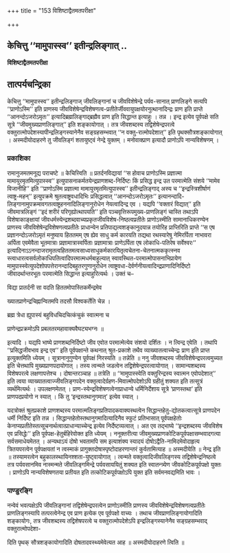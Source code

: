 +++
title = "153 विशिष्टाद्वैतमतपरीक्षा"

+++


## केचित्तु ‘‘मामुपास्स्व’’ इतीन्द्रलिङ्गात् ..

**विशिष्टाद्वैतमतपरीक्षा**

## **तात्पर्यचन्द्रिका**

केचित्तु ‘‘मामुपास्स्व’’ इतीन्द्रलिङ्गाज् जीवलिङ्गानां च जीवविशेषेन्द्रे पर्यव-सानात् प्राणलिङ्गे सत्यपि ‘‘प्राणोऽस्मि’’ इति प्राणस्य जीवविशेषेन्द्रविशेषणत्व-प्रतीतेर्जीववायुपक्षयोरनुत्थानादिन्द्रः प्राण इति प्राप्ते ‘‘आनन्दोऽजरोऽमृतः’’ इत्यादिब्रह्मलिङ्गाद्ब्रह्मैव प्राण इति सिद्धान्त इत्याहुः । तन्न । इन्द्र इत्येव पूर्वपक्षे सति सूत्रे ‘‘जीवमुख्यप्राणलिङ्गात्’’ इति शङ्कायोगात् । तत्र जीवशब्दस्य तद्विशेषेन्द्रपरत्वे वक्तुरात्मोपदेशस्यापीन्द्रलिङ्गस्यानेनैव सङ्ग्रहसम्भवात् ‘‘न वक्तु-रात्मोपदेशात्’’ इति पृथक्सौत्रशङ्कायोगात् । अस्मदीयोदाहरणे तु जीवलिङ्गं शतायुष्ट्वं नेन्द्रे युक्तम् । मनोवाक्प्राण इत्यादौ प्राणोऽपि नान्यविशेषणम् ।

### **प्रकाशिका**

रामानुजमतमनूद्य पराचष्टे ॥ केचित्त्विति ॥ प्रतर्दनविद्यायां ‘‘स होवाच प्राणोऽस्मि प्रज्ञात्मा मामायुरमृतमित्युपास्स्व’’ इत्युपासनाकर्मतयेन्द्रप्राणशब्द-निर्दिष्टः किं प्रसिद्ध इन्द्र उत परमात्मेति संशये ‘‘मामेव विजानीहि’’ इति ‘‘प्राणोऽस्मि प्रज्ञात्मा मामायुरमृतमित्युपास्स्व’’ इतीन्द्रलिङ्गाद् अस्य च ‘‘इन्द्रस्त्रिशीर्षाणं त्वाष्ट्र-महन्’’ इत्युपक्रमे श्रुतत्वाष्ट्रवधादिभिः प्रसिद्धत्वात् ‘‘आनन्दोऽजरोऽमृतः’’ इत्यानन्दादि- लिङ्गानामुपक्रमावगतत्वाष्ट्रहननादिलिङ्गानुरोधेन नेयत्वादिन्द्र एव । यद्यपि ‘‘वक्तारं विद्यात्’’ इति जीवमात्रलिङ्गं ‘‘इदं शरीरं परिगृह्योत्थापयति’’ इति पञ्चवृत्तिरूपमुख्य-प्राणलिङ्गं चास्ति तथाऽपि विशेषाकाङ्क्षायां जीवधर्मस्येन्द्रशब्दवाच्यप्रकृतजीवविशेष-निष्ठत्वप्रतीतेः प्राणोऽस्मीति सामानाधिकरण्येन प्राणस्य जीवविशेषेन्द्रविशेषणत्वप्रतीतेः प्राधान्येन प्रतिपाद्यत्वशङ्कानुदयान्न तयोरिह प्राप्तिरिति प्राप्ते ‘‘स एष प्रज्ञानन्दोऽजरोऽमृतं मनुष्याय हिततमम् एष ह्येव साधु कर्म कारयति तद्यथा रथस्यारेषु नेमिरर्पिता नाभावरा अर्पिता एवमेवैता भूतमात्राः प्रज्ञामात्रास्वर्पिताः प्रज्ञामात्राः प्राणेऽर्पिता एष लोकाधि-पतिरेष सर्वेश्वरः’’ इत्यादिनाऽऽनन्दाजरामृतत्वहिततमत्वसाध्वसाधुकर्मकारयितृत्वचेतना-चेतनात्मककृत्स्नव स्त्वाधारत्वसर्वलोकाधिपतित्वादिपरमात्मधर्मबाहुल्यात् स्वावस्थित-परमात्मोपासनाभिप्रायेण मामुपास्स्वेत्युपदेशोपपत्तेरानन्दादिबहुतरगुणानुरोधेन त्वाष्ट्रवधा-देर्वर्णनीयत्वादिन्द्रप्राणादिनिर्दिष्टो जीवादर्थान्तरभूतः परमात्मेति सिद्धान्त इत्याहुरित्यर्थः । उक्तं च–

विद्या प्रातर्दनी सा वदति हिततमोपास्तिकर्मेन्द्रमेव

ख्यातप्राणेन्द्रचिह्नान्वितमपि तदसौ विश्वकर्तेति चेन्न ।

ब्रह्म त्रेधा ह्युपास्यं बहुविधचिदचित्कंचुकं स्वात्मना च

प्राणेन्द्रप्रक्रमोऽपि प्रबलतरमहावाक्यवैघट्यभग्नः ॥

इत्यादि । यद्यपि भाष्ये प्राणशब्दनिर्दिष्टो जीव एवोत परमात्मेत्येव संशयो दर्शितः । न त्विन्द्र एवेति । तथापि ‘‘प्रसिद्धजीवभाव इन्द्र एव’’ इति पूर्वपक्षान्ते कथनात् श्रुत-प्रकाशे तथैव व्याख्यातत्वाच्चेन्द्रः प्राण इति प्राप्त इत्युक्तमिति ध्येयम् । सूत्रानानुगुण्येन पूर्वपक्षं निरस्यति ॥ तन्नेति ॥ ननु जीवशब्दस्य जीवविशेषेन्द्रपरत्वमुच्यत इति चेत्तथापि मुख्यप्राणपदायोगात् । तस्य त्वन्मते जडत्वेन तद्विशेषेन्द्रपरत्वायोगात् । सामान्यशब्दस्य विशेषपरत्वे लक्षणापत्तेश्च । दोषान्तरञ्चाह ॥ तत्रेति ॥ ‘‘मामुपास्स्वेति वक्तुरिन्द्रस्य स्वात्मन एवोपदेशात्’’ इति त्वया व्याख्यातत्वाज्जीवलिङ्गपदेन वक्तृत्वादेर्ग्रहण-मिवात्मोपदेशोऽपि ग्रहीतुं शक्यत इति तत्सूत्रं व्यर्थमित्यर्थः । उपलक्षणमेतत् । प्राण-स्येन्द्रविशेषणत्वेनाप्राधान्ये धर्मिनिर्देशाय सूत्रे ‘प्राणस्तथा’ इति प्राणपदप्रयोगो न स्यात् । किं तु ‘इन्द्रस्तथानुगमात्’ इत्येव स्यात् ।

यदत्रोक्तं श्रुतप्रकाशे प्राणशब्दस्य परमात्मलिङ्गप्रतिपादकवाक्यस्थत्वेन सिद्धान्तहेतु-द्योतकत्वात्सूत्रे प्राणपदेन धर्मी निर्दिष्ट इति तन्न । सिद्धान्तहेतोस्तथानुगमादित्यादिनैव स्फुटं प्रतिभासात् पूर्वपक्षहेतोः केनाप्यप्रतीतेस्तत्सूचनार्थत्वात्प्राधान्याच्चेन्द्र इत्येव निर्देष्टव्यत्वात् । अत एव तद्भाष्ये ‘‘इन्द्रशब्दस्य जीवविशेष एव प्रसिद्धेः’’ इति पूर्वपक्ष-हेतुर्बहिरेवोक्त इति ध्येयम् । ननूक्तरीत्या जीवमुख्यप्राणकोटिकपूर्वपक्षासम्भवादगत्या सर्वसमाधेयमेतत् । अन्यथाऽयं दोषो भवतामपि सम इत्याशंक्य स्यादयं दोषोऽद्वैति-नामिदमेवोदाहृत्य त्रितयपरत्वेन पूर्वपक्षयतां न त्वस्माकं प्रागुक्तदोषास्पृष्टोदाहरणान्तरं कुर्वतामित्याह ॥ अस्मदीयेति ॥ नेन्द्र इति ॥ तस्यामरत्वेन बहुकालस्थायिनश्शता-युष्ट्वायोगात् । त्वन्मते वक्तृत्वादिजीवलिङ्गस्य तद्विशेषेन्द्रनिष्ठत्वे तत्र पर्यवसानमिव नास्मन्मते जीवलिङ्गमिन्द्रे पर्यवसाययितुं शक्यत इति स्वातन्त्र्येण जीवकोटिकपूर्वपक्षो युक्तः । प्राणोऽपि नान्यविशेषणतया प्रतीयत इति तत्कोटिकपूर्वपक्षोऽपि युक्त इति सर्वमनवद्यमिति भावः ।

### **पाण्डुरङ्गि**

नन्वेवं भवत्पक्षेऽपि जीवलिङ्गानां तद्विशेषेन्द्रपरत्वेन प्राणोऽस्मीति प्राणस्य जीवविशेषेन्द्रविशेषणत्वप्रतीतेः प्राणलिङ्गस्यापि तत्परत्वेनेन्द्र एव प्राण इत्येक एव पूर्वपक्षो वाच्यः । तथाच जीवप्राणलिङ्गायोगादिति शङ्कायोगः, तत्र जीवशब्दस्य तद्विशेषपरत्वे च वक्तुरात्मोपदेशेऽपि इन्द्रलिङ्गस्यानेनैव सङ्ग्रहसम्भवाद् वक्तुरात्मोपदेशा-

दिति पृथक् सौत्रशङ्कायोगादिति दोषतादवस्थ्यमेवेत्यत आह ॥ अस्मदीयोदाहरणे त्विति ॥


